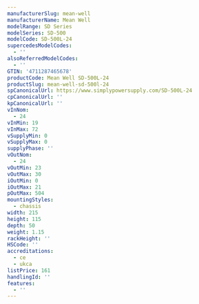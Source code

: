 ```yaml
---
manufacturerSlug: mean-well
manufacturerName: Mean Well
modelRange: SD Series
modelSeries: SD-500
modelCode: SD-500L-24
supercedesModelCodes:
  - ''
alsoReferredModelCodes:
  - ''
GTIN: '4711287465678'
productCode: Mean Well SD-500L-24
productSlug: mean-well-sd-500l-24
spCanonicalUrl: https://www.simplypowersupply.com/SD-500L-24
cpCanonicalUrl: ''
kpCanonicalUrl: ''
vInNom:
  - 24
vInMin: 19
vInMax: 72
vSupplyMin: 0
vSupplyMax: 0
supplyPhase: ''
vOutNom:
  - 24
vOutMin: 23
vOutMax: 30
iOutMin: 0
iOutMax: 21
pOutMax: 504
mountingStyles:
  - chassis
width: 215
height: 115
depth: 50
weight: 1.15
rackHeight: ''
HSCode: ''
accreditations:
  - ce
  - ukca
listPrice: 161
handlingId: ''
features:
  - ''
---
```

